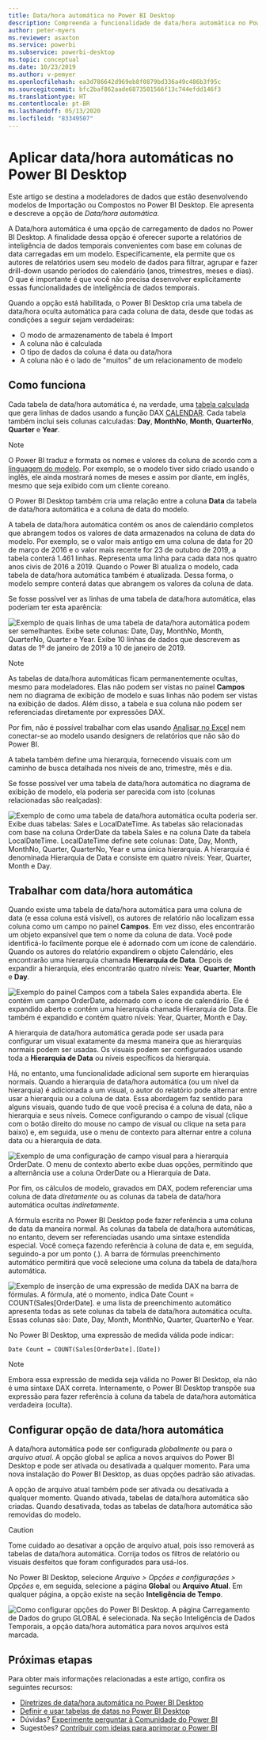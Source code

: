 ```yaml
---
title: Data/hora automática no Power BI Desktop
description: Compreenda a funcionalidade de data/hora automática no Power BI Desktop.
author: peter-myers
ms.reviewer: asaxton
ms.service: powerbi
ms.subservice: powerbi-desktop
ms.topic: conceptual
ms.date: 10/23/2019
ms.author: v-pemyer
ms.openlocfilehash: ea3d786642d969eb8f0879bd336a49c486b3f95c
ms.sourcegitcommit: bfc2baf862aade6873501566f13c744efdd146f3
ms.translationtype: HT
ms.contentlocale: pt-BR
ms.lasthandoff: 05/13/2020
ms.locfileid: "83349507"
---
```

# <a name="apply-auto-datetime-in-power-bi-desktop"></a>Aplicar data/hora automáticas no Power BI Desktop

Este artigo se destina a modeladores de dados que estão desenvolvendo modelos de Importação ou Compostos no Power BI Desktop. Ele apresenta e descreve a opção de _Data/hora automática_.

A Data/hora automática é uma opção de carregamento de dados no Power BI Desktop. A finalidade dessa opção é oferecer suporte a relatórios de inteligência de dados temporais convenientes com base em colunas de data carregadas em um modelo. Especificamente, ela permite que os autores de relatórios usem seu modelo de dados para filtrar, agrupar e fazer drill-down usando períodos do calendário (anos, trimestres, meses e dias). O que é importante é que você não precisa desenvolver explicitamente essas funcionalidades de inteligência de dados temporais.

Quando a opção está habilitada, o Power BI Desktop cria uma tabela de data/hora oculta automática para cada coluna de data, desde que todas as condições a seguir sejam verdadeiras:

- O modo de armazenamento de tabela é Import
- A coluna não é calculada
- O tipo de dados da coluna é data ou data/hora
- A coluna não é o lado de "muitos" de um relacionamento de modelo

## <a name="how-it-works"></a>Como funciona

Cada tabela de data/hora automática é, na verdade, uma [tabela calculada](desktop-calculated-tables.md) que gera linhas de dados usando a função DAX [CALENDAR](/dax/calendar-function-dax). Cada tabela também inclui seis colunas calculadas: **Day**, **MonthNo**, **Month**, **QuarterNo**, **Quarter** e **Year**.

> [!NOTE]
> O Power BI traduz e formata os nomes e valores da coluna de acordo com a [linguagem do modelo](../fundamentals/supported-languages-countries-regions.md#choose-the-language-for-the-model-in-power-bi-desktop). Por exemplo, se o modelo tiver sido criado usando o inglês, ele ainda mostrará nomes de meses e assim por diante, em inglês, mesmo que seja exibido com um cliente coreano.

O Power BI Desktop também cria uma relação entre a coluna **Data** da tabela de data/hora automática e a coluna de data do modelo.

A tabela de data/hora automática contém os anos de calendário completos que abrangem todos os valores de data armazenados na coluna de data do modelo. Por exemplo, se o valor mais antigo em uma coluna de data for 20 de março de 2016 e o valor mais recente for 23 de outubro de 2019, a tabela conterá 1.461 linhas. Representa uma linha para cada data nos quatro anos civis de 2016 a 2019. Quando o Power BI atualiza o modelo, cada tabela de data/hora automática também é atualizada. Dessa forma, o modelo sempre conterá datas que abrangem os valores da coluna de data.

Se fosse possível ver as linhas de uma tabela de data/hora automática, elas poderiam ter esta aparência:

![Exemplo de quais linhas de uma tabela de data/hora automática podem ser semelhantes. Exibe sete colunas: Date, Day, MonthNo, Month, QuarterNo, Quarter e Year. Exibe 10 linhas de dados que descrevem as datas de 1º de janeiro de 2019 a 10 de janeiro de 2019.](media/desktop-auto-date-time/auto-date-time-hidden-table-example-rows.png)

> [!NOTE]
> As tabelas de data/hora automáticas ficam permanentemente ocultas, mesmo para modeladores. Elas não podem ser vistas no painel **Campos** nem no diagrama de exibição de modelo e suas linhas não podem ser vistas na exibição de dados. Além disso, a tabela e sua coluna não podem ser referenciadas diretamente por expressões DAX.
>
> Por fim, não é possível trabalhar com elas usando [Analisar no Excel](../collaborate-share/service-analyze-in-excel.md) nem conectar-se ao modelo usando designers de relatórios que não são do Power BI.

A tabela também define uma hierarquia, fornecendo visuais com um caminho de busca detalhada nos níveis de ano, trimestre, mês e dia.

Se fosse possível ver uma tabela de data/hora automática no diagrama de exibição de modelo, ela poderia ser parecida com isto (colunas relacionadas são realçadas):

![Exemplo de como uma tabela de data/hora automática oculta poderia ser. Exibe duas tabelas: Sales e LocalDateTime. As tabelas são relacionadas com base na coluna OrderDate da tabela Sales e na coluna Date da tabela LocalDateTime. LocalDateTime define sete colunas: Date, Day, Month, MonthNo, Quarter, QuarterNo, Year e uma única hierarquia. A hierarquia é denominada Hierarquia de Data e consiste em quatro níveis: Year, Quarter, Month e Day.](media/desktop-auto-date-time/auto-date-time-hidden-table-example-diagram.png)

## <a name="work-with-auto-datetime"></a>Trabalhar com data/hora automática

Quando existe uma tabela de data/hora automática para uma coluna de data (e essa coluna está visível), os autores de relatório não localizam essa coluna como um campo no painel **Campos**. Em vez disso, eles encontrarão um objeto expansível que tem o nome da coluna de data. Você pode identificá-lo facilmente porque ele é adornado com um ícone de calendário. Quando os autores do relatório expandirem o objeto Calendário, eles encontrarão uma hierarquia chamada **Hierarquia de Data**. Depois de expandir a hierarquia, eles encontrarão quatro níveis: **Year**, **Quarter**, **Month** e **Day**.

![Exemplo do painel Campos com a tabela Sales expandida aberta. Ele contém um campo OrderDate, adornado com o ícone de calendário. Ele é expandido aberto e contém uma hierarquia chamada Hierarquia de Data. Ele também é expandido e contém quatro níveis: Year, Quarter, Month e Day.](media/desktop-auto-date-time/auto-date-time-fields-pane-example.png)

A hierarquia de data/hora automática gerada pode ser usada para configurar um visual exatamente da mesma maneira que as hierarquias normais podem ser usadas. Os visuais podem ser configurados usando toda a **Hierarquia de Data** ou níveis específicos da hierarquia.

Há, no entanto, uma funcionalidade adicional sem suporte em hierarquias normais. Quando a hierarquia de data/hora automática (ou um nível da hierarquia) é adicionada a um visual, o autor do relatório pode alternar entre usar a hierarquia ou a coluna de data. Essa abordagem faz sentido para alguns visuais, quando tudo de que você precisa é a coluna de data, não a hierarquia e seus níveis. Comece configurando o campo de visual (clique com o botão direito do mouse no campo de visual ou clique na seta para baixo) e, em seguida, use o menu de contexto para alternar entre a coluna data ou a hierarquia de data.

![Exemplo de uma configuração de campo visual para a hierarquia OrderDate. O menu de contexto aberto exibe duas opções, permitindo que a alternância use a coluna OrderDate ou a Hierarquia de Data.](media/desktop-auto-date-time/auto-date-time-configure-visuals-fields.png)

Por fim, os cálculos de modelo, gravados em DAX, podem referenciar uma coluna de data _diretamente_ ou as colunas da tabela de data/hora automática ocultas _indiretamente_.

A fórmula escrita no Power BI Desktop pode fazer referência a uma coluna de data da maneira normal. As colunas da tabela de data/hora automáticas, no entanto, devem ser referenciadas usando uma sintaxe estendida especial. Você começa fazendo referência à coluna de data e, em seguida, seguindo-a por um ponto (.). A barra de fórmulas preenchimento automático permitirá que você selecione uma coluna da tabela de data/hora automática.

![Exemplo de inserção de uma expressão de medida DAX na barra de fórmulas. A fórmula, até o momento, indica Date Count = COUNT(Sales[OrderDate]. e uma lista de preenchimento automático apresenta todas as sete colunas da tabela de data/hora automática oculta. Essas colunas são: Date, Day, Month, MonthNo, Quarter, QuarterNo e Year.](media/desktop-auto-date-time/auto-date-time-dax-auto-complete.png)

No Power BI Desktop, uma expressão de medida válida pode indicar:

```dax
Date Count = COUNT(Sales[OrderDate].[Date])
```

> [!NOTE]
> Embora essa expressão de medida seja válida no Power BI Desktop, ela não é uma sintaxe DAX correta. Internamente, o Power BI Desktop transpõe sua expressão para fazer referência à coluna da tabela de data/hora automática verdadeira (oculta).

## <a name="configure-auto-datetime-option"></a>Configurar opção de data/hora automática

A data/hora automática pode ser configurada _globalmente_ ou para o _arquivo atual_. A opção global se aplica a novos arquivos do Power BI Desktop e pode ser ativada ou desativada a qualquer momento. Para uma nova instalação do Power BI Desktop, as duas opções padrão são ativadas.

A opção de arquivo atual também pode ser ativada ou desativada a qualquer momento. Quando ativada, tabelas de data/hora automática são criadas. Quando desativada, todas as tabelas de data/hora automática são removidas do modelo.

> [!CAUTION]
> Tome cuidado ao desativar a opção de arquivo atual, pois isso removerá as tabelas de data/hora automática. Corrija todos os filtros de relatório ou visuais desfeitos que foram configurados para usá-los.

No Power BI Desktop, selecione _Arquivo > Opções e configurações > Opções_ e, em seguida, selecione a página **Global** ou **Arquivo Atual**. Em qualquer página, a opção existe na seção **Inteligência de Tempo**.

![Como configurar opções do Power BI Desktop. A página Carregamento de Dados do grupo GLOBAL é selecionada. Na seção Inteligência de Dados Temporais, a opção data/hora automática para novos arquivos está marcada.](media/desktop-auto-date-time/auto-date-time-configure-global-options.png)

## <a name="next-steps"></a>Próximas etapas

Para obter mais informações relacionadas a este artigo, confira os seguintes recursos:

- [Diretrizes de data/hora automática no Power BI Desktop](../guidance/auto-date-time.md)
- [Definir e usar tabelas de datas no Power BI Desktop](desktop-date-tables.md)
- Dúvidas? [Experimente perguntar à Comunidade do Power BI](https://community.powerbi.com/)
- Sugestões? [Contribuir com ideias para aprimorar o Power BI](https://ideas.powerbi.com/)
